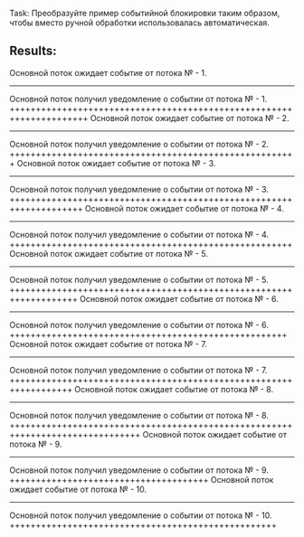 ﻿Task: 
Преобразуйте пример событийной блокировки таким образом, чтобы вместо ручной обработки
использовалась автоматическая.

 Results:
------------------------------------------------------------------------------------------------------------------------------------------
Основной поток ожидает событие от потока № - 1.
***********************
Основной поток получил уведомление о событии от потока № - 1.
+++++++++++++++++++++++++++++++++++++++++++++++++++++++++++++++++++++
Основной поток ожидает событие от потока № - 2.
**********************************************************************
Основной поток получил уведомление о событии от потока № - 2.
+++++++++++++++++++++++++++++++++++++++++++++++++++++++
Основной поток ожидает событие от потока № - 3.
************************************************************************************
Основной поток получил уведомление о событии от потока № - 3.
++++++++++++++++++++++++++++++++++++++++++++++++++++++++++++++++++++
Основной поток ожидает событие от потока № - 4.
***************************************************
Основной поток получил уведомление о событии от потока № - 4.
++++++++++++++++++++++++++++++++++++++++++++++++++++++
Основной поток ожидает событие от потока № - 5.
******************************************************************
Основной поток получил уведомление о событии от потока № - 5.
+++++++++++++++++++++++++++++++++++++++++++++++++++++++++++++++++++
Основной поток ожидает событие от потока № - 6.
***********************
Основной поток получил уведомление о событии от потока № - 6.
+++++++++++++++++++++++++++++++++++++++++++++++++++++
Основной поток ожидает событие от потока № - 7.
*************************************
Основной поток получил уведомление о событии от потока № - 7.
++++++++++++++++++++++++++++++++++++++++++++++++++++++++++++++++++
Основной поток ожидает событие от потока № - 8.
***************************************************
Основной поток получил уведомление о событии от потока № - 8.
+++++++++++++++++++++++++++++++++++++++++++++++++++++++++++++++++++++++++++++++
Основной поток ожидает событие от потока № - 9.
***************************************************
Основной поток получил уведомление о событии от потока № - 9.
++++++++++++++++++++++++++++++++++++++
Основной поток ожидает событие от потока № - 10.
******************************************************************
Основной поток получил уведомление о событии от потока № - 10.
+++++++++++++++++++++++++++++++++++++++++++++++++++
